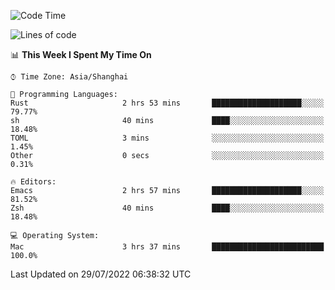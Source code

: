 <!--START_SECTION:waka-->
![Code Time](http://img.shields.io/badge/Code%20Time-751%20hrs%2026%20mins-blue)

![Lines of code](https://img.shields.io/badge/From%20Hello%20World%20I%27ve%20Written-22%20Thousand%20lines%20of%20code-blue)

📊 **This Week I Spent My Time On** 

```text
⌚︎ Time Zone: Asia/Shanghai

💬 Programming Languages: 
Rust                     2 hrs 53 mins       ████████████████████░░░░░   79.77% 
sh                       40 mins             ████░░░░░░░░░░░░░░░░░░░░░   18.48% 
TOML                     3 mins              ░░░░░░░░░░░░░░░░░░░░░░░░░   1.45% 
Other                    0 secs              ░░░░░░░░░░░░░░░░░░░░░░░░░   0.31%

🔥 Editors: 
Emacs                    2 hrs 57 mins       ████████████████████░░░░░   81.52% 
Zsh                      40 mins             ████░░░░░░░░░░░░░░░░░░░░░   18.48%

💻 Operating System: 
Mac                      3 hrs 37 mins       █████████████████████████   100.0%

```


 Last Updated on 29/07/2022 06:38:32 UTC
<!--END_SECTION:waka-->
